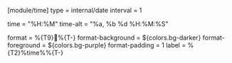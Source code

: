 [module/time]
type = internal/date
interval = 1

time = "%H:%M"
time-alt = "%a, %b %d %H:%M:%S"

format = %{T9}%{T-} <label>
format-background = ${colors.bg-darker}
format-foreground = ${colors.bg-purple}
format-padding = 1
label = %{T2}%time%%{T-}
